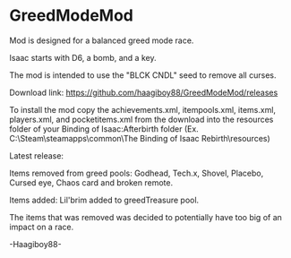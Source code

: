 # GreedModeMod
Mod is designed for a balanced greed mode race.

Isaac starts with D6, a bomb, and a key.

The mod is intended to use the "BLCK CNDL" seed to remove all curses. 

Download link: https://github.com/haagiboy88/GreedModeMod/releases

To install the mod copy the achievements.xml, itempools.xml, items.xml, players.xml, and pocketitems.xml from the download into the resources folder of your Binding of Isaac:Afterbirth folder (Ex. C:\Steam\steamapps\common\The Binding of Isaac Rebirth\resources)

Latest release:

Items removed from greed pools: Godhead, Tech.x, Shovel, Placebo, Cursed eye, Chaos card and broken remote.

Items added: Lil'brim added to greedTreasure pool.

The items that was removed was decided to potentially have too big of an impact on a race.

-Haagiboy88-
